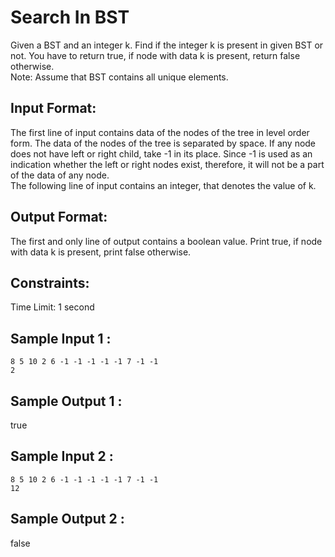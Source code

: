 # Search In BST
  
Given a BST and an integer k. Find if the integer k is present in given BST or not. You have to return true, if node with data k is present, return false otherwise.  
Note: Assume that BST contains all unique elements.
## Input Format:

The first line of input contains data of the nodes of the tree in level order form. The data of the nodes of the tree is separated by space. If any node does not have left or right child, take -1 in its place. Since -1 is used as an indication whether the left or right nodes exist, therefore, it will not be a part of the data of any node.     
The following line of input contains an integer, that denotes the value of k.  

## Output Format:
  
The first and only line of output contains a boolean value. Print true, if node with data k is present, print false otherwise.   
  
## Constraints:
  
Time Limit: 1 second  
  
## Sample Input 1 :
```
8 5 10 2 6 -1 -1 -1 -1 -1 7 -1 -1
2
```
## Sample Output 1 :

true  

## Sample Input 2 :
```
8 5 10 2 6 -1 -1 -1 -1 -1 7 -1 -1
12
```
## Sample Output 2 :

false  

